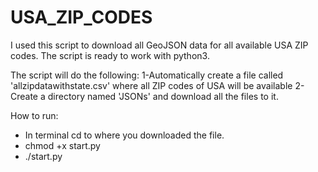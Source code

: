 # USA_ZIP_CODES
I used this script to download all GeoJSON data for all available USA ZIP codes.
The script is ready to work with python3.

The script will do the following:
1-Automatically create a file called 'allzipdatawithstate.csv' where all ZIP codes of USA will be available
2-Create a directory named 'JSONs' and download all the files to it.

How to run:

- In terminal cd to where you downloaded the file.
- chmod +x start.py
- ./start.py
